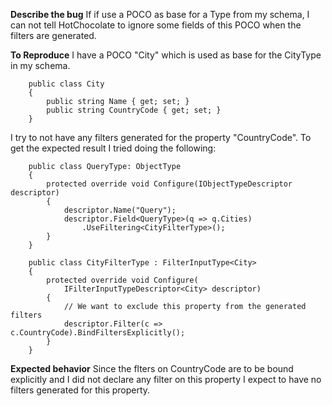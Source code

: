 **Describe the bug**
If if use a POCO as base for a Type from my schema, I can not tell HotChocolate to ignore some fields of this POCO when the filters are generated. 

**To Reproduce**
I have a POCO "City" which is used as base for the CityType in my schema. 
```
    public class City
    {
        public string Name { get; set; }
        public string CountryCode { get; set; }
    }
```
I try to not have any filters generated for the property "CountryCode". 
To get the expected result I tried doing the following: 
```
    public class QueryType: ObjectType
    {
        protected override void Configure(IObjectTypeDescriptor descriptor)
        {
            descriptor.Name("Query");
            descriptor.Field<QueryType>(q => q.Cities)
                .UseFiltering<CityFilterType>();
        }
    }

    public class CityFilterType : FilterInputType<City>
    {
        protected override void Configure(
            IFilterInputTypeDescriptor<City> descriptor)
        {
            // We want to exclude this property from the generated filters
            descriptor.Filter(c => c.CountryCode).BindFiltersExplicitly();
        }
    }
```

**Expected behavior**
Since the flters on CountryCode are to be bound explicitly and I did not declare any filter on this property I expect to have no filters generated for this property. 
